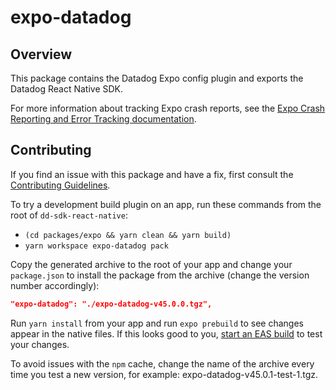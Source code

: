 # expo-datadog

## Overview

This package contains the Datadog Expo config plugin and exports the Datadog React Native SDK.

For more information about tracking Expo crash reports, see the [Expo Crash Reporting and Error Tracking documentation][1].

## Contributing

If you find an issue with this package and have a fix, first consult the [Contributing Guidelines][3].

To try a development build plugin on an app, run these commands from the root of `dd-sdk-react-native`:

-   `(cd packages/expo && yarn clean && yarn build)`
-   `yarn workspace expo-datadog pack`

Copy the generated archive to the root of your app and change your `package.json` to install the package from the archive (change the version number accordingly):

```json
"expo-datadog": "./expo-datadog-v45.0.0.tgz",
```

Run `yarn install` from your app and run `expo prebuild` to see changes appear in the native files. If this looks good to you, [start an EAS build][4] to test your changes.

To avoid issues with the `npm` cache, change the name of the archive every time you test a new version, for example: expo-datadog-v45.0.1-test-1.tgz.

[1]: https://docs.datadoghq.com/real_user_monitoring/error_tracking/expo/
[2]: https://docs.datadoghq.com/real_user_monitoring/reactnative/expo/
[3]: https://github.com/DataDog/dd-sdk-reactnative/blob/develop/CONTRIBUTING.md
[4]: https://docs.expo.dev/build/setup/
